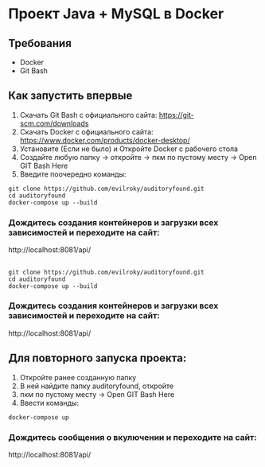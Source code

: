 # Проект Java + MySQL в Docker

## Требования
- Docker
- Git Bash

## Как запустить впервые
1. Скачать Git Bash с официального сайта: https://git-scm.com/downloads
2. Скачать Docker с официального сайта: https://www.docker.com/products/docker-desktop/
3. Установите (Если не было) и Откройте Docker с рабочего стола
4. Создайте любую папку -> откройте -> пкм по пустому месту -> Open GIT Bash Here
5. Введите поочередно команды:

```
git clone https://github.com/evilroky/auditoryfound.git
cd auditoryfound
docker-compose up --build
```

### Дождитесь создания контейнеров и загрузки всех зависимостей и переходите на сайт:
http://localhost:8081/api/
##

   
```
git clone https://github.com/evilroky/auditoryfound.git
cd auditoryfound
docker-compose up --build
```

### Дождитесь создания контейнеров и загрузки всех зависимостей и переходите на сайт:
http://localhost:8081/api/
##

## Для повторного запуска проекта:
1. Откройте ранее созданную папку
2. В ней найдите папку auditoryfound, откройте
3. пкм по пустому месту -> Open GIT Bash Here
4. Ввести команды:

```
docker-compose up
```

### Дождитесь сообщения о вкулючении и переходите на сайт:
http://localhost:8081/api/


